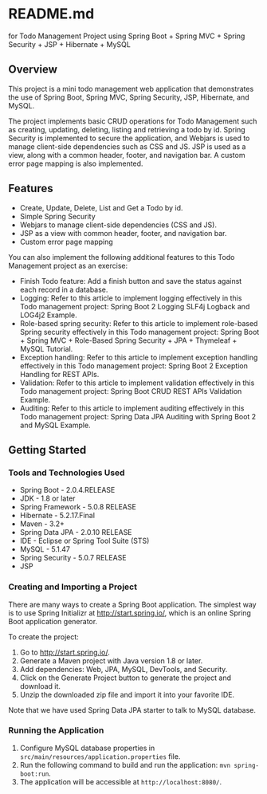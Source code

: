 # README.md 
for Todo Management Project using Spring Boot + Spring MVC + Spring Security + JSP + Hibernate + MySQL

## Overview
This project is a mini todo management web application that demonstrates the use of Spring Boot, Spring MVC, Spring Security, JSP, Hibernate, and MySQL. 

The project implements basic CRUD operations for Todo Management such as creating, updating, deleting, listing and retrieving a todo by id. Spring Security is implemented to secure the application, and Webjars is used to manage client-side dependencies such as CSS and JS. JSP is used as a view, along with a common header, footer, and navigation bar. A custom error page mapping is also implemented.

## Features
- Create, Update, Delete, List and Get a Todo by id.
- Simple Spring Security
- Webjars to manage client-side dependencies (CSS and JS).
- JSP as a view with common header, footer, and navigation bar.
- Custom error page mapping

You can also implement the following additional features to this Todo Management project as an exercise:
- Finish Todo feature: Add a finish button and save the status against each record in a database.
- Logging: Refer to this article to implement logging effectively in this Todo management project: Spring Boot 2 Logging SLF4j Logback and LOG4j2 Example.
- Role-based spring security: Refer to this article to implement role-based Spring security effectively in this Todo management project: Spring Boot + Spring MVC + Role-Based Spring Security + JPA + Thymeleaf + MySQL Tutorial.
- Exception handling: Refer to this article to implement exception handling effectively in this Todo management project: Spring Boot 2 Exception Handling for REST APIs.
- Validation: Refer to this article to implement validation effectively in this Todo management project: Spring Boot CRUD REST APIs Validation Example.
- Auditing: Refer to this article to implement auditing effectively in this Todo management project: Spring Data JPA Auditing with Spring Boot 2 and MySQL Example.

## Getting Started
### Tools and Technologies Used
- Spring Boot - 2.0.4.RELEASE
- JDK - 1.8 or later
- Spring Framework - 5.0.8 RELEASE
- Hibernate - 5.2.17.Final
- Maven - 3.2+
- Spring Data JPA - 2.0.10 RELEASE
- IDE - Eclipse or Spring Tool Suite (STS)
- MySQL - 5.1.47
- Spring Security - 5.0.7 RELEASE
- JSP

### Creating and Importing a Project
There are many ways to create a Spring Boot application. The simplest way is to use Spring Initializr at http://start.spring.io/, which is an online Spring Boot application generator.

To create the project:
1. Go to http://start.spring.io/.
2. Generate a Maven project with Java version 1.8 or later.
3. Add dependencies: Web, JPA, MySQL, DevTools, and Security.
4. Click on the Generate Project button to generate the project and download it.
5. Unzip the downloaded zip file and import it into your favorite IDE.

Note that we have used Spring Data JPA starter to talk to MySQL database.

### Running the Application
1. Configure MySQL database properties in `src/main/resources/application.properties` file.
2. Run the following command to build and run the application: `mvn spring-boot:run`.
3. The application will be accessible at `http://localhost:8080/`.


